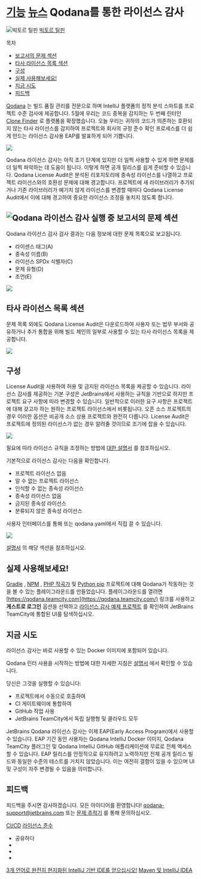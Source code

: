 [기능](/qodana/category/features/) [뉴스](/qodana/category/news/) Qodana를 통한 라이선스 감사 
====================

![빅토르 틸핀](https://blog.jetbrains.com/wp-content/uploads/2021/07/profile-200x200.png) [빅토르 틸핀](https://blog.jetbrains.com/author/viktor-tiulpin-jetbrains-com) 



 목차

  

- [보고서의 문제 섹션](#Problems_section_in_the_report "보고서의 문제 섹션")
- [타사 라이선스 목록 섹션](#Third-party_licenses_list_section "타사 라이선스 목록 섹션")
- [구성](#Configuration "구성")
- [실제 사용해보세요!](#See_it_in_action "실제 사용해보세요!")
- [지금 시도](#Try_it_now "지금 시도")
- [피드백](#Feedback "피드백")



 [Qodana](https://jetbrains.com/qodana) 는 빌드 품질 관리를 전문으로 하며 IntelliJ 플랫폼의 정적 분석 스마트를 프로젝트 수준 검사에 제공합니다. 5월에 우리는 코드 중복을 감지하는 두 번째 린터인 [Clone Finder](https://blog.jetbrains.com/phpstorm/2021/05/qodana-clone-finder-early-access-program/) 로 플랫폼을 확장했습니다. 오늘 우리는 귀하의 코드가 의존하는 호환되지 않는 타사 라이선스를 감지하여 프로젝트와 회사의 규정 준수 확인 프로세스를 더 쉽게 만드는 라이선스 감사용 EAP를 발표하게 되어 기쁩니다.

![](https://lh6.googleusercontent.com/Mmr1N1zjOEf6jq5SX18X4ZUcXSb2v19i_zSYsVfdIJ2oyjyCuDnMZ-zzB3vhOv8ANlEq5hWa-25K4eQ2_dmi4UEAnxT23OpBxyowrOsnWPe9FEF9Nz5Tl4inv8uqQUYvzj2u57_x)

 Qodana 라이선스 감사는 아직 초기 단계에 있지만 더 일찍 사용할 수 있게 하면 문제를 더 일찍 파악하는 데 도움이 됩니다. 이렇게 하면 공개 릴리스를 쉽게 준비할 수 있습니다. Qodana License Audit은 분석된 리포지토리에 종속성 라이선스를 나열하고 프로젝트 라이선스와의 호환성 문제에 대해 경고합니다. 프로젝트에 새 라이브러리가 추가되거나 기존 라이브러리가 예기치 않게 라이선스를 변경할 때마다 Qodana License Audit에서 이에 대해 경고하여 중요한 라이선스 조정을 놓치지 않도록 합니다.

![Qodana 라이선스 감사 실행 중](https://blog.jetbrains.com/wp-content/uploads/2021/07/qodana_license_audit.jpg) 보고서의 문제 섹션
-----------

 Qodana 라이선스 감사 검사 결과는 다음 정보에 대한 문제 목록으로 보고됩니다.

- 라이센스 태그(A)
- 종속성 이름(B)
- 라이선스 SPDx 식별자(C)
- 문제 유형(D)
- 조언(E)

![](https://lh3.googleusercontent.com/2rC1RyLl8_cjs1k_Vq6pem0uaQs1HS0n5iqvuC82p9lxAJOLn_zCwh0FPFV7WNjjLLe_TYlGHRj1SXQ3P_MBzPyeo5EGAIXp5DfXpV-RdxO9KpQdHUsL_vYjpm05EnwJpXzDtbKJ)

 타사 라이선스 목록 섹션
--------------

 문제 목록 외에도 Qodana License Audit은 다운로드하여 사용자 또는 법무 부서와 공유하거나 추가 통합을 위해 빌드 체인의 일부로 사용할 수 있는 타사 라이선스 목록을 제공합니다.

![](https://lh3.googleusercontent.com/73SlZvrfdKU80UZ8v2GU9bLlIjvow-pe7MaIVyoIE0QfRCmxbev7snn7B_Lvf6-V_0dhW0fp61Ml4rWDVkj7WFLGp097RnxTdQfFenyKWhI962r5YAAySNyE33PwjA0wgy09qsxB)

 구성
---

 License Audit을 사용하여 허용 및 금지된 라이선스 목록을 제공할 수 있습니다. 라이선스 감사를 제공하는 기본 구성은 JetBrains에서 사용하는 규칙을 기반으로 하지만 프로젝트 요구 사항에 따라 변경할 수 있습니다. 일반적으로 이러한 요구 사항은 프로젝트에 대해 갖고자 하는 원하는 프로젝트 라이선스에서 비롯됩니다. 오픈 소스 프로젝트의 경우 이러한 옵션은 비공개 소스 상용 프로젝트와 완전히 다릅니다. License Audit은 프로젝트에 정의된 라이선스가 없는 경우 알려줄 것이므로 조기에 잡을 수 있습니다.

![](https://lh3.googleusercontent.com/CsCkd-y7-HTHuG3M5vnIjxFujWA60PcRdcEnFB-_-Cmc6e-tPT5ZmWzgtEQslT0sjzQB3DOIKY9kMPeLmqC2SB8ea993nD5khrQRICYJXj0oPReB0o2UGarNKi6S44MWvsetVgCg)

 필요에 따라 라이선스 규칙을 조정하는 방법에 [대한 설명서](https://www.jetbrains.com/help/qodana/qodana-yaml.html#License+Audit+configuration) 를 참조하십시오.

 기본적으로 라이선스 감사는 다음을 확인합니다.

- 프로젝트 라이선스 없음
- 알 수 없는 프로젝트 라이선스
- 인식할 수 없는 종속성 라이선스
- 종속성 라이선스 없음
- 금지된 종속성 라이선스
- 분류되지 않은 종속성 라이선스

 사용자 인터페이스를 통해 또는 qodana.yaml에서 직접 끌 수 있습니다.

![](https://lh3.googleusercontent.com/-mnMsk355BnoG48buMhRt-b9_F5FxLtOzS4-131Gumi8V3ezLlo3KqR9I5fc8LwzYAywwo4IrkS7AM6ud6eAs-MsYmBM-rAOX_QaDMzVJLca9PuVf6GoWuR0W91LoZtsm4Lh8o8J)

 [설명서](https://www.jetbrains.com/help/qodana/qodana-yaml.html#License+Audit+configuration) 의 해당 섹션을 참조하십시오.

 실제 사용해보세요!
-----------

 [Gradle](https://qodana.teamcity.com/buildConfiguration/Hosted_Root_LicenseAuditExample_GradleNpm/33715) , [NPM](https://qodana.teamcity.com/buildConfiguration/Hosted_Root_LicenseAuditExample_GradleNpm/33715) , [PHP 작곡가](https://qodana.teamcity.com/buildConfiguration/Hosted_Root_LicenseAuditExample_PhpComposer/33716) 및 [Python pip](https://qodana.teamcity.com/buildConfiguration/Hosted_Root_LicenseAuditExample_Pip/33717) 프로젝트에 대해 Qodana가 작동하는 것을 볼 수 있는 플레이그라운드를 만들었습니다. 플레이그라운드를 열려면 [https://qodana.teamcity.com](https://qodana.teamcity.com/) 링크를 사용하고 **게스트로 로그인** 옵션을 선택하고 [라이선스 감사 예제 프로젝트](https://qodana.teamcity.com/project/Hosted_Root_LicenseAuditExamples?mode=builds) 를 확인하여 JetBrains TeamCity에 통합된 UI를 탐색하십시오.

 지금 시도
------

 라이선스 감사는 바로 사용할 수 있는 Docker 이미지에 포함되어 있습니다.

 Qodana 린터 사용을 시작하는 방법에 대한 자세한 지침은 [설명서](https://www.jetbrains.com/help/qodana/) 에서 확인할 수 있습니다.

 당신은 그것을 실행할 수 있습니다:

- 프로젝트에서 수동으로 호출하여
- CI 게이트웨이에 통합하여
- GitHub 작업 사용
- JetBrains TeamCity에서 독립 실행형 및 클라우드 모두

 JetBrains Qodana 라이선스 감사는 이제 EAP(Early Access Program)에서 사용할 수 있습니다. EAP 기간 동안 사용자는 Qodana IntelliJ Docker 이미지, Qodana TeamCity 플러그인 및 Qodana IntelliJ GitHub 애플리케이션에 무료로 전체 액세스할 수 있습니다. EAP 릴리스를 안정적으로 유지하려고 노력하지만 전체 공개 릴리스 빌드와 동일한 수준의 테스트를 거치지 않았습니다. 이는 여전히 결함이 있을 수 있으며 UI 및 구성이 자주 변경될 수 있음을 의미합니다.

 피드백
----

 피드백을 주시면 감사하겠습니다. 모든 아이디어를 환영합니다! <qodana-support@jetbrains.com> 또는 [문제 추적기](https://youtrack.jetbrains.com/issues/QD) 를 통해 문의하십시오.

 [CI/CD](/qodana/tag/cicd/) [라이선스 준수](/qodana/tag/license-compliance/)

- 공유하다
- [](https://www.facebook.com/sharer.php?u=https%3A%2F%2Fblog.jetbrains.com%2Fqodana%2F2021%2F07%2Fqodana-license-audit%2F)
- [](https://twitter.com/intent/tweet?source=https%3A%2F%2Fblog.jetbrains.com%2Fqodana%2F2021%2F07%2Fqodana-license-audit%2F&text=https%3A%2F%2Fblog.jetbrains.com%2Fqodana%2F2021%2F07%2Fqodana-license-audit%2F)
- [](http://www.linkedin.com/shareArticle?mini=true&url=https%3A%2F%2Fblog.jetbrains.com%2Fqodana%2F2021%2F07%2Fqodana-license-audit%2F)



 [3개 언어로 완전히 현지화된 IntelliJ 기반 IDE를 얻으십시오!](https://blog.jetbrains.com/idea/2021/07/language-packs-public-release/) [Maven 및 IntelliJ IDEA](https://blog.jetbrains.com/idea/2021/07/using-maven-in-intellij-idea/)